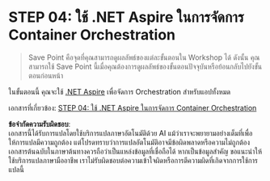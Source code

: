 # STEP 04: ใช้ .NET Aspire ในการจัดการ Container Orchestration

> Save Point คือจุดที่คุณสามารถดูผลลัพธ์ของแต่ละขั้นตอนใน Workshop ได้ ดังนั้น คุณสามารถใช้ Save Point นี้เมื่อคุณต้องการดูผลลัพธ์ของขั้นตอนปัจจุบันหรือย้อนกลับไปยังขั้นตอนก่อนหน้า

ในขั้นตอนนี้ คุณจะใช้ [.NET Aspire](https://learn.microsoft.com/dotnet/aspire/get-started/aspire-overview) เพื่อจัดการ Orchestration สำหรับแอปทั้งหมด

เอกสารที่เกี่ยวข้อง: [STEP 04: ใช้ .NET Aspire ในการจัดการ Container Orchestration](../../docs/step-04.md)

**ข้อจำกัดความรับผิดชอบ**:  
เอกสารนี้ได้รับการแปลโดยใช้บริการแปลภาษาอัตโนมัติด้วย AI แม้ว่าเราจะพยายามอย่างเต็มที่เพื่อให้การแปลมีความถูกต้อง แต่โปรดทราบว่าการแปลอัตโนมัติอาจมีข้อผิดพลาดหรือความไม่ถูกต้อง เอกสารต้นฉบับในภาษาต้นทางควรถือว่าเป็นแหล่งข้อมูลที่เชื่อถือได้ หากเป็นข้อมูลสำคัญ ขอแนะนำให้ใช้บริการแปลภาษามืออาชีพ เราไม่รับผิดชอบต่อความเข้าใจผิดหรือการตีความผิดที่เกิดจากการใช้การแปลนี้